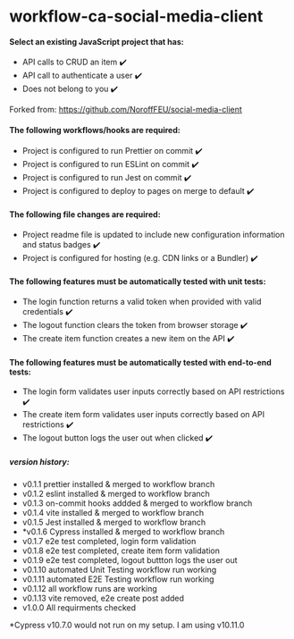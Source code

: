 # workflow-ca-social-media-client

#### Select an existing JavaScript project that has:

- API calls to CRUD an item :heavy_check_mark:
- API call to authenticate a user :heavy_check_mark:
- Does not belong to you  :heavy_check_mark:

Forked from: https://github.com/NoroffFEU/social-media-client 


#### The following workflows/hooks are required:

- Project is configured to run Prettier on commit  :heavy_check_mark:
- Project is configured to run ESLint on commit  :heavy_check_mark:
- Project is configured to run Jest on commit    :heavy_check_mark:
- Project is configured to deploy to pages on merge to default :heavy_check_mark:


#### The following file changes are required:

- Project readme file is updated to include new configuration information and status badges :heavy_check_mark:
- Project is configured for hosting (e.g. CDN links or a Bundler) :heavy_check_mark:

#### The following features must be automatically tested with unit tests:

- The login function returns a valid token when provided with valid credentials :heavy_check_mark:
- The logout function clears the token from browser storage  :heavy_check_mark:
- The create item function creates a new item on the API :heavy_check_mark:


#### The following features must be automatically tested with end-to-end tests:

- The login form validates user inputs correctly based on API restrictions  :heavy_check_mark:
- The create item form validates user inputs correctly based on API restrictions  :heavy_check_mark:
- The logout button logs the user out when clicked  :heavy_check_mark:


##### version history:
- v0.1.1 prettier installed & merged to workflow branch
- v0.1.2 eslint installed & merged to workflow branch
- v0.1.3 on-commit hooks addded & merged to workflow branch
- v0.1.4 vite installed & merged to workflow branch
- v0.1.5 Jest installed & merged to workflow branch
- *v0.1.6 Cypress installed & merged to workflow branch 
- v0.1.7 e2e test completed, login form validation 
- v0.1.8 e2e test completed, create item form validation
- v0.1.9 e2e test completed, logout buttton logs the user out 
- v0.1.10 automated Unit Testing workflow run working 
- v0.1.11 automated E2E Testing workflow run working
- v0.1.12 all workflow runs are working  
- v0.1.13 vite removed, e2e create post added
- v1.0.0 All requirments checked

*Cypress v10.7.0 would not run on my setup. I am using v10.11.0
